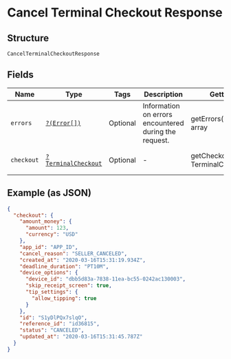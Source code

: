 
# Cancel Terminal Checkout Response

## Structure

`CancelTerminalCheckoutResponse`

## Fields

| Name | Type | Tags | Description | Getter | Setter |
|  --- | --- | --- | --- | --- | --- |
| `errors` | [`?(Error[])`](/doc/models/error.md) | Optional | Information on errors encountered during the request. | getErrors(): ?array | setErrors(?array errors): void |
| `checkout` | [`?TerminalCheckout`](/doc/models/terminal-checkout.md) | Optional | - | getCheckout(): ?TerminalCheckout | setCheckout(?TerminalCheckout checkout): void |

## Example (as JSON)

```json
{
  "checkout": {
    "amount_money": {
      "amount": 123,
      "currency": "USD"
    },
    "app_id": "APP_ID",
    "cancel_reason": "SELLER_CANCELED",
    "created_at": "2020-03-16T15:31:19.934Z",
    "deadline_duration": "PT10M",
    "device_options": {
      "device_id": "dbb5d83a-7838-11ea-bc55-0242ac130003",
      "skip_receipt_screen": true,
      "tip_settings": {
        "allow_tipping": true
      }
    },
    "id": "S1yDlPQx7slqO",
    "reference_id": "id36815",
    "status": "CANCELED",
    "updated_at": "2020-03-16T15:31:45.787Z"
  }
}
```

